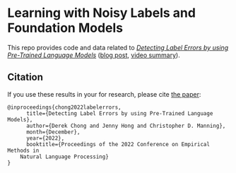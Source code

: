 # Learning with Noisy Labels and Foundation Models

This repo provides code and data related to [*Detecting Label Errors by using Pre-Trained Language Models*](https://nlp.stanford.edu/pubs/chong2022labelerrors.pdf) ([blog post](https://dcx.github.io/lnlfm/), [video summary](https://www.youtube.com/watch?v=Ed9inry6atQ)).

## Citation

If you use these results in your for research, please cite [the paper](https://nlp.stanford.edu/pubs/chong2022labelerrors.pdf):

```
@inproceedings{chong2022labelerrors,
      title={Detecting Label Errors by using Pre-Trained Language Models}, 
      author={Derek Chong and Jenny Hong and Christopher D. Manning},
      month={December},
      year={2022},
      booktitle={Proceedings of the 2022 Conference on Empirical Methods in
    Natural Language Processing}
}
```
